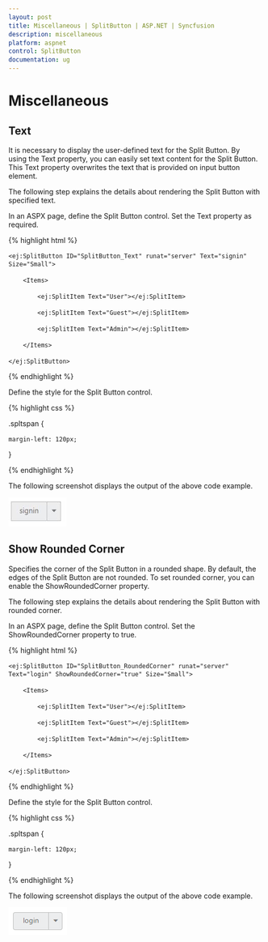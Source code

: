 ```yaml
---
layout: post
title: Miscellaneous | SplitButton | ASP.NET | Syncfusion
description: miscellaneous
platform: aspnet
control: SplitButton
documentation: ug
---
```


# Miscellaneous

## Text

It is necessary to display the user-defined text for the Split Button. By using the Text property, you can easily set text content for the Split Button. This Text property overwrites the text that is provided on input button element.

The following step explains the details about rendering the Split Button with specified text.

In an ASPX page, define the Split Button control. Set the Text property as required.  

{% highlight html %}

<div class="page-align">

    <ej:SplitButton ID="SplitButton_Text" runat="server" Text="signin" Size="Small">

        <Items>

            <ej:SplitItem Text="User"></ej:SplitItem>

            <ej:SplitItem Text="Guest"></ej:SplitItem>

            <ej:SplitItem Text="Admin"></ej:SplitItem>

        </Items>

    </ej:SplitButton>

</div>

{% endhighlight %}



Define the style for the Split Button control.

{% highlight css %}

.spltspan {

	margin-left: 120px;

}

{% endhighlight %}

The following screenshot displays the output of the above code example.

 ![](Miscellaneous_images/Miscellaneous_img1.png)



## Show Rounded Corner

Specifies the corner of the Split Button in a rounded shape. By default, the edges of the Split Button are not rounded. To set rounded corner, you can enable the ShowRoundedCorner property.

The following step explains the details about rendering the Split Button with rounded corner.

In an ASPX page, define the Split Button control. Set the ShowRoundedCorner property to true.  

{% highlight html %}

<div class="page-align">

    <ej:SplitButton ID="SplitButton_RoundedCorner" runat="server" Text="login" ShowRoundedCorner="true" Size="Small">

        <Items>

            <ej:SplitItem Text="User"></ej:SplitItem>

            <ej:SplitItem Text="Guest"></ej:SplitItem>

            <ej:SplitItem Text="Admin"></ej:SplitItem>

        </Items>

    </ej:SplitButton>

</div>

{% endhighlight %}



Define the style for the Split Button control.

{% highlight css %}

.spltspan {

	margin-left: 120px;

}

{% endhighlight %}

The following screenshot displays the output of the above code example.

 ![](Miscellaneous_images/Miscellaneous_img2.png) 



